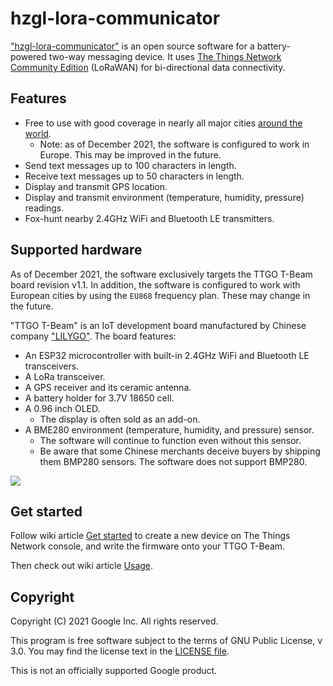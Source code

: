# hzgl-lora-communicator

["hzgl-lora-communicator"](https://github.com/HouzuoGuo/hzgl-lora-communicator)
is an open source software for a battery-powered two-way messaging device. It
uses [The Things Network Community Edition](https://www.thethingsindustries.com/docs/getting-started/ttn/)
(LoRaWAN) for bi-directional data connectivity.

## Features

- Free to use with good coverage in nearly all major cities [around the world](https://www.thethingsnetwork.org/map).
  * Note: as of December 2021, the software is configured to work in Europe.
    This may be improved in the future.
- Send text messages up to 100 characters in length.
- Receive text messages up to 50 characters in length.
- Display and transmit GPS location.
- Display and transmit environment (temperature, humidity, pressure) readings.
- Fox-hunt nearby 2.4GHz WiFi and Bluetooth LE transmitters.

## Supported hardware

As of December 2021, the software exclusively targets the TTGO T-Beam board
revision v1.1. In addition, the software is configured to work with European
cities by using the `EU868` frequency plan. These may change in the future.

"TTGO T-Beam" is an IoT development board manufactured by Chinese company
["LILYGO"](https://twitter.com/lilygo9). The board features:

- An ESP32 microcontroller with built-in 2.4GHz WiFi and Bluetooth LE
  transceivers.
- A LoRa transceiver.
- A GPS receiver and its ceramic antenna.
- A battery holder for 3.7V 18650 cell.
- A 0.96 inch OLED.
  * The display is often sold as an add-on.
- A BME280 environment (temperature, humidity, and pressure) sensor.
  * The software will continue to function even without this sensor.
  * Be aware that some Chinese merchants deceive buyers by shipping them BMP280
    sensors. The software does not support BMP280.

<img src="https://github.com/HouzuoGuo/hzgl-lora-communicator/raw/master/media/system-monitor.png" />

## Get started

Follow wiki article [Get started](https://github.com/HouzuoGuo/hzgl-lora-communicator/wiki/Get-started)
to create a new device on The Things Network console, and write the firmware
onto your TTGO T-Beam.

Then check out wiki article [Usage](https://github.com/HouzuoGuo/hzgl-lora-communicator/wiki/Usage).

## Copyright

Copyright (C) 2021 Google Inc. All rights reserved.

This program is free software subject to the terms of GNU Public License, v 3.0.
You may find the license text in the [LICENSE file](https://github.com/HouzuoGuo/hzgl-lora-communicator/blob/master/LICENSE).

This is not an officially supported Google product.
